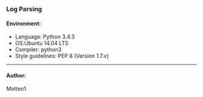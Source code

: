 ### Log Parsing
>

#### Environment:
* Language: Python 3.4.3
* OS:Ubuntu 14.04 LTS
* Compiler: python3
* Style guidelines: PEP 8 (Version 1.7.x)

***

#### Author:
Motteo1
